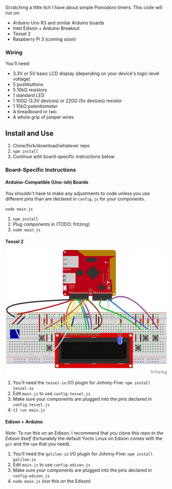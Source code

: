 Scratching a little itch I have about simple Pomodoro timers. This code will run on:

* Arduino Uno R3 and similar Arduino boards
* Intel Edison + Arduino Breakout
* Tessel 2
* Raspberry Pi 3 (coming soon)

### Wiring

You'll need:

* 3.3V _or_ 5V basic LCD display (depending on your device's logic-level voltage)
* 5 pushbuttons
* 5 10kΩ resistors
* 1 standard LED
* 1 100Ω (3.3V devices) or 220Ω (5v devices) resistor
* 1 10kΩ potentiometer
* A breadboard or two
* A whole grip of jumper wires

## Install and Use

1. Clone/fork/download/whatever repo
1. `npm install`
1. Continue with board-specific instructions below

### Board-Specific Instructions

#### Arduino-Compatible (Uno-ish) Boards

You shouldn't have to make any adjustments to code unless you use different pins than are declared in `config.js` for your components.

`node main.js`

1. `npm install`
1. Plug components in (TODO: fritzing)
1. `node main.js`

#### Tessel 2

![Wiring Diagram for LCD/Buttons interface to Pomlet on Tessel 2](assets/tessel-lcd-buttons.png)

1. You'll need the `tessel-io` I/O plugin for Johnny-Five: `npm install tessel-io`
1. Edit `main.js` to use `config-tessel.js`
1. Make sure your components are plugged into the pins declared in `config-tessel.js`
1. `t2 run main.js`

#### Edison + Arduino

_Note_: To run this on an Edison, I recommend that you clone this repo _to the Edison itself_ (fortunately the default Yocto Linux on Edison comes with the `git` and the `npm` that you need).

1. You'll need the `galileo-io` I/O plugin for Johnny-Five: `npm install galileo-io`
1. Edit `main.js` to use `config-edison.js`
1. Make sure your components are plugged into the pins declared in `config-edison.js`
1. `node main.js` (run this on the Edison)
